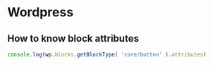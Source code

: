 # Wordpress

## How to know block attributes

```javascript
console.log(wp.blocks.getBlockType( 'core/button' ).attributes)
```
